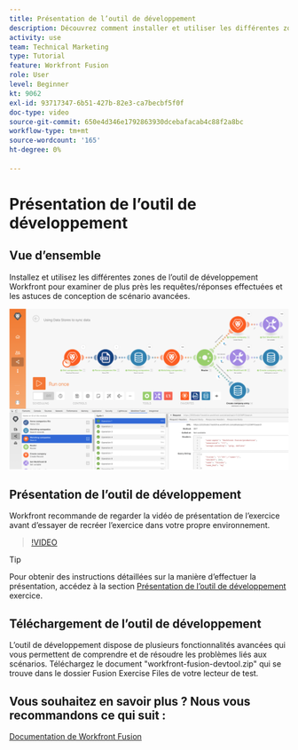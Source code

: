 ```yaml
---
title: Présentation de l’outil de développement
description: Découvrez comment installer et utiliser les différentes zones de la [!DNL Adobe Workfront Fusion Dev Tool] pour approfondir les astuces de conception de scénarios avancés.
activity: use
team: Technical Marketing
type: Tutorial
feature: Workfront Fusion
role: User
level: Beginner
kt: 9062
exl-id: 93717347-6b51-427b-82e3-ca7becbf5f0f
doc-type: video
source-git-commit: 650e4d346e1792863930dcebafacab4c88f2a8bc
workflow-type: tm+mt
source-wordcount: '165'
ht-degree: 0%

---
```


# Présentation de l’outil de développement

## Vue d’ensemble

Installez et utilisez les différentes zones de l’outil de développement Workfront pour examiner de plus près les requêtes/réponses effectuées et les astuces de conception de scénario avancées.

![Image d’un scénario Fusion et de l’outil de développement](assets/troubleshooting-and-error-handling-1.png)

## Présentation de l’outil de développement

Workfront recommande de regarder la vidéo de présentation de l’exercice avant d’essayer de recréer l’exercice dans votre propre environnement.

>[!VIDEO](https://video.tv.adobe.com/v/335303/?quality=12&learn=on)

>[!TIP]
>
>Pour obtenir des instructions détaillées sur la manière d’effectuer la présentation, accédez à la section [Présentation de l’outil de développement](https://experienceleague.adobe.com/docs/workfront-learn/tutorials-workfront/fusion/exercises/devtool.html?lang=en) exercice.


## Téléchargement de l’outil de développement

L’outil de développement dispose de plusieurs fonctionnalités avancées qui vous permettent de comprendre et de résoudre les problèmes liés aux scénarios. Téléchargez le document &quot;workfront-fusion-devtool.zip&quot; qui se trouve dans le dossier Fusion Exercise Files de votre lecteur de test.



## Vous souhaitez en savoir plus ? Nous vous recommandons ce qui suit :

[Documentation de Workfront Fusion](https://experienceleague.adobe.com/docs/workfront/using/adobe-workfront-fusion/workfront-fusion-2.html?lang=en)
